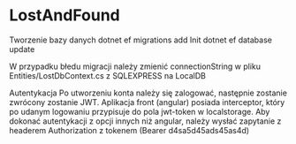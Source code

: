 # LostAndFound
 
Tworzenie bazy danych
 dotnet ef migrations add Init
 dotnet ef database update

W przypadku błedu migracji należy zmienić connectionString w pliku Entities/LostDbContext.cs z SQLEXPRESS na LocalDB

Autentykacja
Po utworzeniu konta należy się zalogować, następnie zostanie zwrócony zostanie JWT.
Aplikacja front (angular) posiada interceptor, który po udanym logowaniu przypisuje do pola jwt-token w localstorage.
Aby dokonać autentykacji z opcji innych niż angular, należy wysłać zapytanie z headerem Authorization z tokenem (Bearer d4sa5d45ads45as4d)
